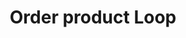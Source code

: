 ---
layout: loop
title: Order product Loop
description: Order product loop displays Order products information.
sidebar: loop
lang: en
subnav: loop_order_product
uses_global_argument: true
returns_global_outputs: { countable : true, timestampable : true, versionable : false }
type: order_product
arguments :
    - {name: "order", description: "A single order id.", example: "order=\"2\"", mandatory: "true"}
    - {name: "virtual", description: "A boolean value.", example: "new=\"yes\""}
outputs :
    - {name: "$ID", description: "the order product id"}
    - {name: "$REF", description: "the order product reference"}
    - {name: "$PRODUCT_SALE_ELEMENTS_REF", description: "the order product sale elements reference"}
    - {name: "$WAS_NEW", description: "whatever the order product sale elements was new or not"}
    - {name: "$WAS_IN_PROMO", description: "whatever the order product sale elements was in promo or not"}
    - {name: "$WEIGHT", description: "the order product sale elements weight"}
    - {name: "$TITLE", description: "the order product title"}
    - {name: "$CHAPO", description: "the order product short description"}
    - {name: "$DESCRIPTION", description: "the order product description"}
    - {name: "$POSTSCRIPTUM", description: "the order product postscriptum"}
    - {name: "$VIRTUAL", description: "whatever the order product is a virtual product or not"}
    - {name: "$VIRTUAL_DOCUMENT", description: "the name of the file if the product is virtual."}
    - {name: "$QUANTITY", description: "the order product ordered quantity"}
    - {name: "$PRICE", description: "the order product price"}
    - {name: "$PRICE_TAX", description: ""}
    - {name: "$TAXED_PRICE", description: ""}
    - {name: "$PROMO_PRICE", description: ""}
    - {name: "$PROMO_PRICE_TAX", description: ""}
    - {name: "$TAXED_PROMO_PRICE", description: ""}
    - {name: "$TAX_RULE_TITLE", description: ""}
    - {name: "$TAX_RULE_DESCRIPTION", description: ""}
    - {name: "$PARENT", description: ""}
    - {name: "$EAN_CODE", description: ""}
---